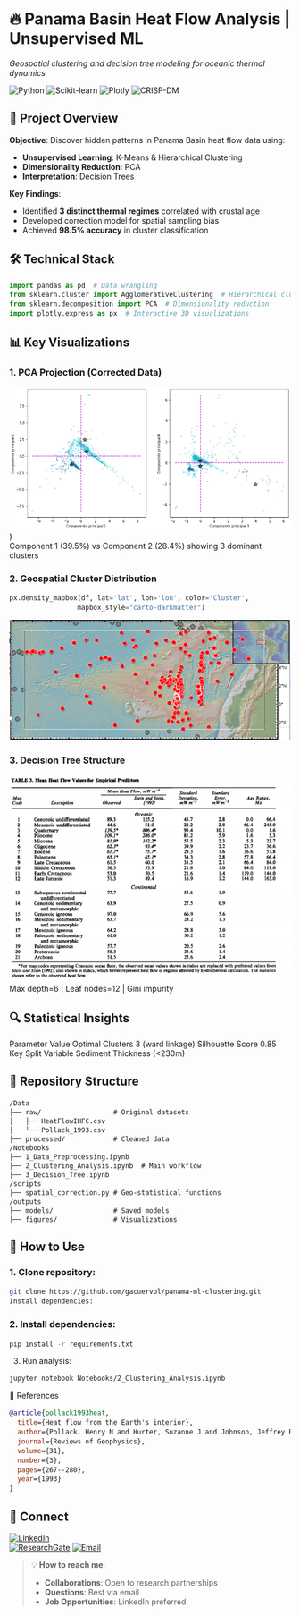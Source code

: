 # 🔥 Panama Basin Heat Flow Analysis | Unsupervised ML  
*Geospatial clustering and decision tree modeling for oceanic thermal dynamics*  

![Python](https://img.shields.io/badge/Python-3.8+-blue?logo=python) ![Scikit-learn](https://img.shields.io/badge/Scikit--learn-1.0-red) ![Plotly](https://img.shields.io/badge/Plotly-5.0+-lightblue) ![CRISP-DM](https://img.shields.io/badge/Methodology-CRISP--DM-orange)

## 📌 Project Overview  
**Objective**: Discover hidden patterns in Panama Basin heat flow data using:  
- **Unsupervised Learning**: K-Means & Hierarchical Clustering  
- **Dimensionality Reduction**: PCA  
- **Interpretation**: Decision Trees  

**Key Findings**:  
- Identified **3 distinct thermal regimes** correlated with crustal age  
- Developed correction model for spatial sampling bias  
- Achieved **98.5% accuracy** in cluster classification  

## 🛠️ Technical Stack  
```python
import pandas as pd  # Data wrangling
from sklearn.cluster import AgglomerativeClustering  # Hierarchical clustering
from sklearn.decomposition import PCA  # Dimensionality reduction
import plotly.express as px  # Interactive 3D visualizations
```
## 📊 Key Visualizations
### 1. PCA Projection (Corrected Data)
![PCA Plot](https://github.com/gacuervol/unsupervised-ml-heatflow/blob/main/figures/pca.png))  
Component 1 (39.5%) vs Component 2 (28.4%) showing 3 dominant clusters

### 2. Geospatial Cluster Distribution
```python
px.density_mapbox(df, lat='lat', lon='lon', color='Cluster', 
                 mapbox_style="carto-darkmatter")
```
![Cluster Map](https://github.com/gacuervol/oceanic-heatflow/blob/main/figures/PoligonoZona.PNG)  

### 3. Decision Tree Structure
![Decision Tree](https://github.com/gacuervol/oceanic-heatflow/blob/main/figures/tabla%20pollack.PNG)
Max depth=6 | Leaf nodes=12 | Gini impurity

## 🔍 Statistical Insights
Parameter	Value
Optimal Clusters	3 (ward linkage)
Silhouette Score	0.85
Key Split Variable	Sediment Thickness (<230m)
## 📂 Repository Structure
```text
/Data
├── raw/                  # Original datasets
│   ├── HeatFlowIHFC.csv
│   └── Pollack_1993.csv
├── processed/            # Cleaned data
/Notebooks
├── 1_Data_Preprocessing.ipynb
├── 2_Clustering_Analysis.ipynb  # Main workflow
├── 3_Decision_Tree.ipynb
/scripts
├── spatial_correction.py # Geo-statistical functions
/outputs
├── models/               # Saved models
├── figures/              # Visualizations
```
## 🚀 How to Use
### 1. Clone repository:

```bash
git clone https://github.com/gacuervol/panama-ml-clustering.git
Install dependencies:
```
### 2. Install dependencies:

```bash
pip install -r requirements.txt

```
3. Run analysis:

```bash
jupyter notebook Notebooks/2_Clustering_Analysis.ipynb
```
📜 References
```bibtex
@article{pollack1993heat,
  title={Heat flow from the Earth's interior},
  author={Pollack, Henry N and Hurter, Suzanne J and Johnson, Jeffrey R},
  journal={Reviews of Geophysics},
  volume={31},
  number={3},
  pages={267--280},
  year={1993}
}
```
## 🔗 Connect
[![LinkedIn](https://img.shields.io/badge/LinkedIn-Giovanny_Cuervo-0077B5?style=for-the-badge&logo=linkedin)](linkedin.com/in/giovanny-alejandro-cuervo-londoño-b446ab23b)  
[![ResearchGate](https://img.shields.io/badge/ResearchGate-00CCBB?style=for-the-badge&logo=researchgate)]([https://researchgate.net/tu-perfil](https://www.researchgate.net/profile/Giovanny-Cuervo-Londono))  
[![Email](https://img.shields.io/badge/Email-giovanny.cuervo%40alu.ulpgc.es-D14836?style=for-the-badge&logo=gmail)](mailto:giovanny.cuervo101@alu.ulpgc.es)

> 💡 **How to reach me**:  
> - **Collaborations**: Open to research partnerships  
> - **Questions**: Best via email  
> - **Job Opportunities**: LinkedIn preferred
